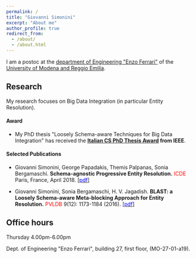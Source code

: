 ```yaml
---
permalink: /
title: "Giovanni Simonini"
excerpt: "About me"
author_profile: true
redirect_from: 
  - /about/
  - /about.html
---
```


I am a postoc at the [department of Engineering "Enzo Ferrari"](http://www.ingmo.unimore.it/site/en/home.html) of the [University of Modena and Reggio Emilia](http://www.unimore.it).

## Research
My research focuses on Big Data Integration (in particular Entity Resolution).

#### Award
- My PhD thesis "Loosely Schema-aware Techniques for Big Data Integration" has received the **[Italian CS PhD Thesis Award](http://sites.ieee.org/italy-cs/ieee-computer-society-italy-section-chapter-2016-phd-thesis-award/) from IEEE**.

#### Selected Publications
- Giovanni Simonini, George Papadakis, Themis Palpanas, Sonia Bergamaschi.
**Schema-agnostic Progressive Entity Resolution.**
<span style="color:red">ICDE</span> Paris, France, April 2018.
[[<span style="color:blue">pdf</span>]]()

- Giovanni Simonini, Sonia Bergamaschi, H. V. Jagadish.
**BLAST: a Loosely Schema-aware Meta-blocking Approach for Entity Resolution.**
<span style="color:red">PVLDB</span> 9(12): 1173-1184 (2016).
[[<span style="color:blue">pdf</span>]](http://stravanni.github.io/files/blast.pdf)

## Office hours
Thursday 4.00pm-6.00pm

Dept. of Engineering "Enzo Ferrari", building 27, first floor, (MO-27-01-a19).